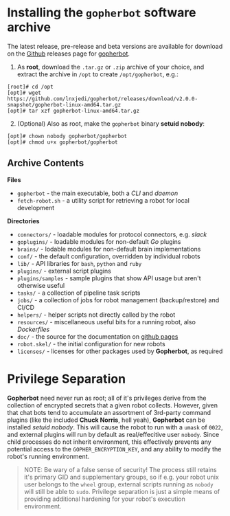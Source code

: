 # Installing the `gopherbot` software archive

The latest release, pre-release and beta versions are available for download on the [Github](https://github.com) releases page for [gopherbot](https://github.com/lnxjedi/gopherbot/releases).

1. As **root**, download the `.tar.gz` or `.zip` archive of your choice, and extract the archive in `/opt` to create `/opt/gopherbot`, e.g.:
```shell
[root]# cd /opt
[opt]# wget https://github.com/lnxjedi/gopherbot/releases/download/v2.0.0-snapshot/gopherbot-linux-amd64.tar.gz
[opt]# tar xzf gopherbot-linux-amd64.tar.gz
```
2. (Optional) Also as root, make the `gopherbot` binary **setuid nobody**:
```shell
[opt]# chown nobody gopherbot/gopherbot
[opt]# chmod u+x gopherbot/gopherbot
```

## Archive Contents

**Files**
* `gopherbot` - the main executable, both a *CLI* and *daemon*
* `fetch-robot.sh` - a utility script for retrieving a robot for local development

**Directories**
* `connectors/` - loadable modules for protocol connectors, e.g. *slack*
* `goplugins/` - loadable modules for non-default *Go* plugins
* `brains/` - lodable modules for non-default brain implementations
* `conf/` - the default configuration, overridden by individual robots
* `lib/` - API libraries for `bash`, `python` and `ruby`
* `plugins/` - external script plugins
* `plugins/samples` - sample plugins that show API usage but aren't otherwise useful
* `tasks/` - a collection of pipeline task scripts
* `jobs/` - a collection of jobs for robot management (backup/restore) and CI/CD
* `helpers/` - helper scripts not directly called by the robot
* `resources/` - miscellaneous useful bits for a running robot, also *Dockerfiles*
* `doc/` - the source for the documentation on [github pages](https://lnxjedi.github.io/gopherbot/)
* `robot.skel/` - the initial configuration for new robots
* `licenses/` - licenses for other packages used by **Gopherbot**, as required

# Privilege Separation

**Gopherbot** need never run as root; all of it's privileges derive from the collection of encrypted secrets that a given robot collects. However, given that chat bots tend to accumulate an assortment of 3rd-party command plugins (like the included **Chuck Norris**, hell yeah), **Gopherbot** can be installed *setuid nobody*. This will cause the robot to run with a `umask` of `0022`, and external plugins will run by default as real/effecitive user `nobody`. Since child processes do not inherit environment, this effectively prevents any potential access to the `GOPHER_ENCRYPTION_KEY`, and any ability to modify the robot's running environment.

> NOTE: Be wary of a false sense of security! The process still retains it's primary GID and supplementary groups, so if e.g. your robot unix user belongs to the `wheel` group, external scripts running as `nobody` will still be able to `sudo`. Privilege separation is just a simple means of providing additional hardening for your robot's execution environment.
